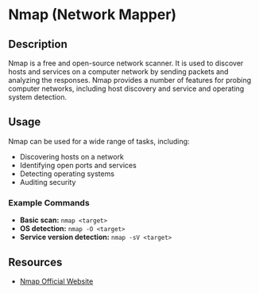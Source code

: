 # Nmap (Network Mapper)

## Description

Nmap is a free and open-source network scanner. It is used to discover hosts and services on a computer network by sending packets and analyzing the responses. Nmap provides a number of features for probing computer networks, including host discovery and service and operating system detection.

## Usage

Nmap can be used for a wide range of tasks, including:

*   Discovering hosts on a network
*   Identifying open ports and services
*   Detecting operating systems
*   Auditing security

### Example Commands

*   **Basic scan:** `nmap <target>`
*   **OS detection:** `nmap -O <target>`
*   **Service version detection:** `nmap -sV <target>`

## Resources

*   [Nmap Official Website](https://nmap.org/)
